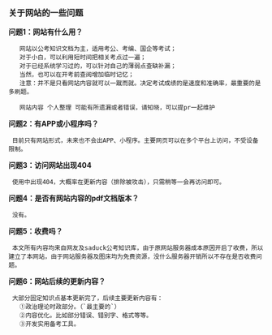 ### 关于网站的一些问题[](https://sakib.hidns.co/更多/进站必读.html#六、关于网站的一些问题)

**问题1：网站有什么用？**

       网站以公考知识文档为主，适用考公、考编、国企等考试；
       对于小白，可以利用短时间把相关考点过一遍；
       对于已经系统学习过的，可以针对自己的薄弱点查缺补漏；
       当然，也可以在开考前查阅增加临时记忆；
       注意：并不是只看网站内容就可以一蹴而就。决定考试成绩的是速度和准确率，最重要的是多刷题。

       网站内容 个人整理 可能有所遗漏或者错误，请知晓，可以提pr一起维护

 **问题2：有APP或小程序吗？**

     目前只有网站形式，未来也不会出APP、小程序。主要网页可以在多个平台上访问，不受设备限制。

 **问题3：访问网站出现404**

     使用中出现404，大概率在更新内容（排除被攻击），只需稍等一会再访问即可。

**问题4：是否有网站内容的pdf文档版本？**

     没有。

 **问题5：收费吗？**

     本文所有内容均来自网友及saduck公考知识库，由于原网站服务器成本原因开启了收费，所以建立了本网站，由于网站服务器及图床均为免费资源，没什么服务器开销所以不存在是否收费问题。

 **问题6：网站后续的更新内容？**

     大部分固定知识点基本更新完了，后续主要更新内容有：  
       ①政治理论时政部分。（`最主要的`）  
       ②内容优化。比如部分错误、错别字、格式等等。  
       ③开发实用备考工具。  
